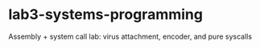 # lab3-systems-programming
Assembly + system call lab: virus attachment, encoder, and pure syscalls
